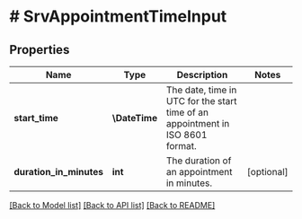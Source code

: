 # # SrvAppointmentTimeInput

## Properties

Name | Type | Description | Notes
------------ | ------------- | ------------- | -------------
**start_time** | **\DateTime** | The date, time in UTC for the start time of an appointment in ISO 8601 format. |
**duration_in_minutes** | **int** | The duration of an appointment in minutes. | [optional]

[[Back to Model list]](../../README.md#models) [[Back to API list]](../../README.md#endpoints) [[Back to README]](../../README.md)

